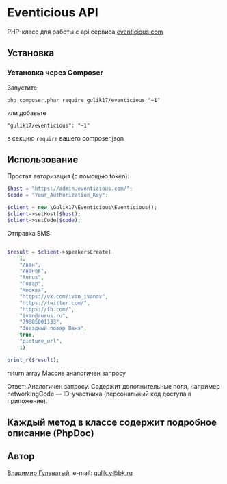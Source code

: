 # Eventicious API

PHP-класс для работы с api сервиса [eventicious.com](https://eventicious.com/)

## Установка

### Установка через Composer

Запустите

```
php composer.phar require gulik17/eventicious "~1"
```

или добавьте

```
"gulik17/eventicious": "~1"
```

в секцию ```require``` вашего composer.json

## Использование

Простая авторизация (с помощью token):

```php
$host = "https://admin.eventicious.com/";
$code = "Your_Authorization_Key";

$client = new \Gulik17\Eventicious\Eventicious();
$client->setHost($host);
$client->setCode($code);
```

Отправка SMS:

```php

$result = $client->speakersCreate(
    1,
    "Иван",
    "Иванов",
    "Aurus",
    "Повар",
    "Москва",
    "https://vk.com/ivan_ivanov",
    "https://twitter.com/",
    "https://fb.com/",
    "ivan@aurus.ru",
    "79885001133",
    "Звездный повар Ваня",
    true,
    "picture_url",
    1)

print_r($result);
```
return array Массив аналогичен запросу

Ответ:
Аналогичен запросу. Содержит дополнительные поля, например networkingCode — ID-участника (персональный код доступа в приложение).


## Каждый метод в классе содержит подробное описание (PhpDoc)


## Автор

[Владимир Гулеватый](https://github.com/gulik17/), e-mail: [gulik.v@bk.ru](mailto:gulik.v@bk.ru)
